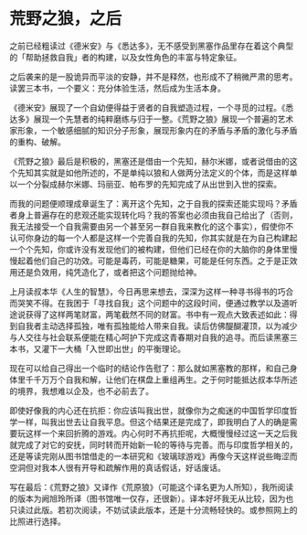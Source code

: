 # 荒野之狼，之后


之前已经粗读过《德米安》与《悉达多》，无不感受到黑塞作品里存在着这个典型的「帮助拯救自我」者的构建，以及女性角色的丰富与特定象征。

之后袭来的是一股诡异而平淡的安静，并不是释然，也形成不了稍微严肃的思考。读罢三本书，一个要义：充分体验生活，然后成为生活本身。

《德米安》展现了一个自幼便得益于贤者的自我塑造过程，一个寻觅的过程。《悉达多》展现一个先慧者的纯粹磨练与归于一整。《荒野之狼》展现一个普遍的艺术家形象，一个敏感细腻的知识分子形象，展现形象内在的矛盾与矛盾的激化与矛盾的重构、破解。

《荒野之狼》最后是积极的，黑塞还是借由一个先知，赫尔米娜，或者说借由的这个先知其实就是如他所述的，不是单纯以狼和人做两分法定义的个体，而是这样单以一个分裂成赫尔米娜、玛丽亚、帕布罗的先知完成了从出世到入世的探索。

而我的问题便顺理成章诞生了：离开这个先知，之于自我的探索还能实现吗？矛盾者身上普遍存在的悲观还能实现转化吗？我的答案也必须由我自己给出了（否则，我无法接受一个自我需要由另一个甚至另一群自我来教化的这个事实），假使你不认可你身边的每一个人都是这样一个完善自我的先知，你其实就是在为自己构建起一个个先知，你或许没有发现他们的被构建，但他们已经在你的大脑你的身体里慢慢起着他们自己的功效。可能是毒药，可能是糖果，可能是任何东西。之于是正效用还是负效用，纯凭造化了，或者把这个问题抛给神。

上月读叔本华《人生的智慧》，今日再思来想去，深深为这样一种寻书得书的巧合而哭笑不得。在我困于「寻找自我」这个问题中的这段时间，便通过教学以及道听途说获得了这样两笔财富，两笔截然不同的财富。书中有一观点大致表述如此：得到自我者主动选择孤独，唯有孤独能给人带来自我。读后仿佛醍醐灌顶，以为减少与人交往与社会联系便能在精心呵护下完成这青春期对自我的追寻。而后读黑塞三本书，又灌下一大桶「入世即出世」的平衡理论。

现在可以给自己得出一个临时的结论作告慰了：那么就如黑塞教的那样，和自己身体里千千万万个自我和解，让他们在棋盘上重组再生。之于何时能抵达叔本华所述的境界，我想难以企及，也不必前去了。

即使好像我的内心还在抗拒：你应该叫我出世，就像你为之痴迷的中国哲学印度哲学一样，叫我出世去让自我平息。但这个结果还是完成了，即我明白了人的确是需要玩这样一个来回折腾的游戏。内心何时不再抗拒呢，大概慢慢经过这一天之后我就完成了对它的安抚，同时转而开始新一轮的等待与完善。而与印度哲学相关的，还是等读完刚从图书馆借走的一本研究和《玻璃球游戏》再像今天这样说些晦涩而空洞但对我本人很有开导和疏解作用的真话假话，好话废话。

写在最后：《荒野之狼》又译作《荒原狼》（可能这个译名更为人所知），我所阅读的版本为阙旭玲所译（图书馆唯一仅存，还很新）。译本好坏我无从比较，因为也只读过此版。若初次阅读，不妨试读此版本，还是十分流畅轻快的。或参照网上的比照进行选择。
